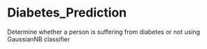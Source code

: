 # Diabetes_Prediction
Determine whether a person is suffering from diabetes or not using GaussianNB classifier 
